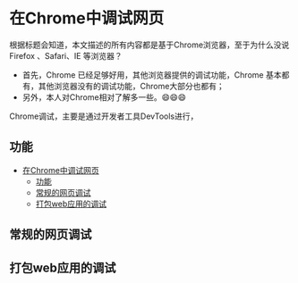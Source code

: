 # 在Chrome中调试网页

根据标题会知道，本文描述的所有内容都是基于Chrome浏览器，至于为什么没说Firefox 、Safari、IE 等浏览器？
- 首先，Chrome 已经足够好用，其他浏览器提供的调试功能，Chrome 基本都有，其他浏览器没有的调试功能，Chrome大部分也都有；
- 另外，本人对Chrome相对了解多一些。😄😄😄

Chrome调试，主要是通过开发者工具DevTools进行，

## 功能

<!-- TOC -->

- [在Chrome中调试网页](#%e5%9c%a8chrome%e4%b8%ad%e8%b0%83%e8%af%95%e7%bd%91%e9%a1%b5)
  - [功能](#%e5%8a%9f%e8%83%bd)
  - [常规的网页调试](#%e5%b8%b8%e8%a7%84%e7%9a%84%e7%bd%91%e9%a1%b5%e8%b0%83%e8%af%95)
  - [打包web应用的调试](#%e6%89%93%e5%8c%85web%e5%ba%94%e7%94%a8%e7%9a%84%e8%b0%83%e8%af%95)

<!-- /TOC -->

## 常规的网页调试

## 打包web应用的调试